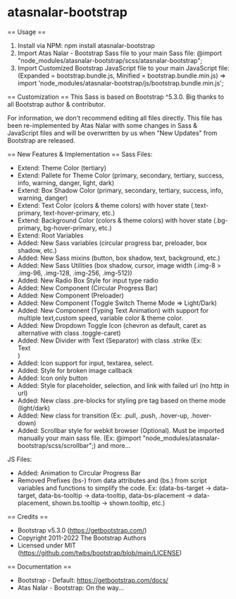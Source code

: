 # atasnalar-bootstrap

== Usage ==
1. Install via NPM: npm install atasnalar-bootstrap
2. Import Atas Nalar - Bootstrap Sass file to your main Sass file: @import "node_modules/atasnalar-bootstrap/scss/atasnalar-bootstrap";
3. Import Customized Bootstrap JavaScript file to your main JavaScript file: (Expanded = bootstrap.bundle.js, Minified = bootstrap.bundle.min.js) => import 'node_modules/atasnalar-bootstrap/js/bootstrap.bundle.min.js';

== Customization ==
This Sass is based on Bootstrap ^5.3.0. Big thanks to all Bootstrap author & contributor.

For information, we don't recommend editing all files directly. This file has been re-implemented by Atas Nalar with some changes in Sass & JavaScript files and will be overwritten by us when "New Updates" from Bootstrap are released.

== New Features & Implementation ==
Sass Files:
- Extend: Theme Color (tertiary)
- Extend: Pallete for Theme Color (primary, secondary, tertiary, success, info, warning, danger, light, dark)
- Extend: Box Shadow Color (primary, secondary, tertiary, success, info, warning, danger)
- Extend: Text Color (colors & theme colors) with hover state (.text-primary, text-hover-primary, etc.)
- Extend: Background Color (colors & theme colors) with hover state (.bg-primary, bg-hover-primary, etc.)
- Extend: Root Variables
- Added: New Sass variables (circular progress bar, preloader, box shadow, etc.)
- Added: New Sass mixins (button, box shadow, text, background, etc.)
- Added: New Sass Utilities (box shadow, cursor, image width (.img-8 > .img-96, .img-128, .img-256, .img-512))
- Added: New Radio Box Style for input type radio
- Added: New Component (Circular Progress Bar)
- Added: New Component (Preloader)
- Added: New Component (Toggle Switch Theme Mode => Light/Dark)
- Added: New Component (Typing Text Animation) with support for multiple text,custom speed, variable color & theme color.
- Added: New Dropdown Toggle Icon (chevron as default, caret as alternative with class .toggle-caret)
- Added: New Divider with Text (Separator) with class .strike (Ex: <div class="strike"><span>Text</span></div>)
- Added: Icon support for input, textarea, select.
- Added: Style for broken image callback
- Added: Icon only button
- Added: Style for placeholder, selection, and link with failed url (no http in url)
- Added: New class .pre-blocks for styling pre tag based on theme mode (light/dark)
- Added: New class for transition (Ex: .pull, .push, .hover-up, .hover-down)
- Added: Scrollbar style for webkit browser (Optional). Must be imported manually your main sass file. (Ex: @import "node_modules/atasnalar-bootstrap/scss/scrollbar";)
and more...

JS Files:
- Added: Animation to Circular Progress Bar
- Removed Prefixes (bs-) from data attributes and (bs.) from script variables and functions to simplify the code. Ex: (data-bs-target -> data-target, data-bs-tooltip -> data-tooltip, data-bs-placement -> data-placement, shown.bs.tooltip -> shown.tooltip, etc.)

 == Credits ==
 * Bootstrap v5.3.0 (https://getbootstrap.com/)
 * Copyright 2011-2022 The Bootstrap Authors
 * Licensed under MIT (https://github.com/twbs/bootstrap/blob/main/LICENSE)

 == Documentation ==
 * Bootstrap - Default: https://getbootstrap.com/docs/
 * Atas Nalar - Bootstrap: On the way...
